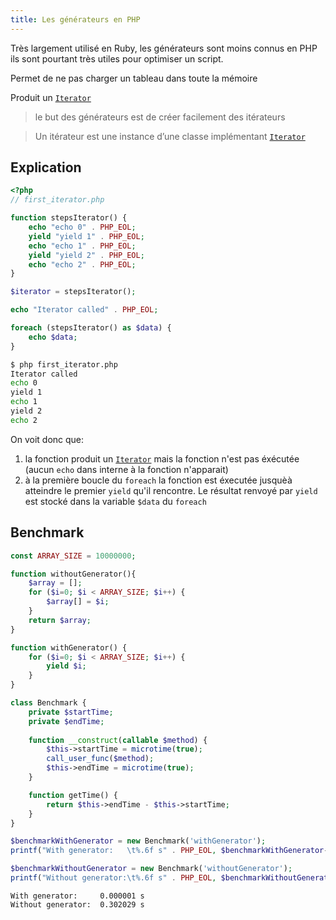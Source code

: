 ```yaml
---
title: Les générateurs en PHP
---
```


Très largement utilisé en Ruby, les générateurs sont moins connus en PHP ils sont pourtant très utiles pour optimiser un script.


Permet de ne pas charger un tableau dans toute la mémoire 

Produit un [`Iterator`][iterator]



> le but des générateurs est de créer facilement des itérateurs

> Un itérateur est une instance d’une classe implémentant [`Iterator`][iterator]


## Explication


~~~php
<?php
// first_iterator.php

function stepsIterator() {
    echo "echo 0" . PHP_EOL;
    yield "yield 1" . PHP_EOL;
    echo "echo 1" . PHP_EOL;
    yield "yield 2" . PHP_EOL;
    echo "echo 2" . PHP_EOL;
}

$iterator = stepsIterator();

echo "Iterator called" . PHP_EOL;

foreach (stepsIterator() as $data) {
    echo $data;
}
~~~


~~~bash
$ php first_iterator.php
Iterator called
echo 0
yield 1
echo 1
yield 2
echo 2
~~~


On voit donc que:

1. la fonction produit un [`Iterator`][iterator] mais la fonction n'est pas éxécutée (aucun `echo` dans interne à la fonction n'apparait)
2. à la première boucle du `foreach` la fonction est éxecutée jusquèà atteindre le premier `yield` qu'il rencontre. Le résultat renvoyé par `yield` est stocké dans la variable `$data` du `foreach`


## Benchmark


~~~php
const ARRAY_SIZE = 10000000;

function withoutGenerator(){
    $array = [];
    for ($i=0; $i < ARRAY_SIZE; $i++) { 
        $array[] = $i;
    }
    return $array;
}
~~~

~~~php
function withGenerator() {
    for ($i=0; $i < ARRAY_SIZE; $i++) { 
        yield $i;
    }
}
~~~


~~~php
class Benchmark {
    private $startTime;
    private $endTime;
    
    function __construct(callable $method) {
        $this->startTime = microtime(true);
        call_user_func($method);
        $this->endTime = microtime(true);
    }

    function getTime() {
        return $this->endTime - $this->startTime;
    }
}
~~~


~~~php
$benchmarkWithGenerator = new Benchmark('withGenerator');
printf("With generator:   \t%.6f s" . PHP_EOL, $benchmarkWithGenerator->getTime());

$benchmarkWithoutGenerator = new Benchmark('withoutGenerator');
printf("Without generator:\t%.6f s" . PHP_EOL, $benchmarkWithoutGenerator->getTime());
~~~

~~~
With generator:     0.000001 s
Without generator:  0.302029 s
~~~

[iterator]: https://secure.php.net/manual/fr/class.iterator.php
[generator]: https://secure.php.net/manual/fr/class.generator.php
[generators_overview]: https://secure.php.net/manual/fr/language.generators.overview.php